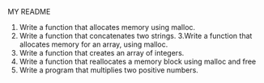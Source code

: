 MY README 
1. Write a function that allocates memory using malloc.
2. Write a function that concatenates two strings.
3.Write a function that allocates memory for an array, using malloc.
4. Write a function that creates an array of integers.
5. Write a function that reallocates a memory block using malloc and free
6. Write a program that multiplies two positive numbers.
